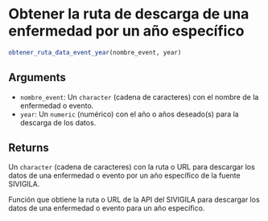 # Obtener la ruta de descarga de una enfermedad por un año específico

```r
obtener_ruta_data_event_year(nombre_event, year)
```

## Arguments

- `nombre_event`: Un `character` (cadena de caracteres) con el nombre de la enfermedad o evento.
- `year`: Un `numeric` (numérico) con el año o años deseado(s) para la descarga de los datos.

## Returns

Un `character` (cadena de caracteres) con la ruta o URL para descargar los datos de una enfermedad o evento por un año específico de la fuente SIVIGILA.

Función que obtiene la ruta o URL de la API del SIVIGILA para descargar los datos de una enfermedad o evento para un año específico.
